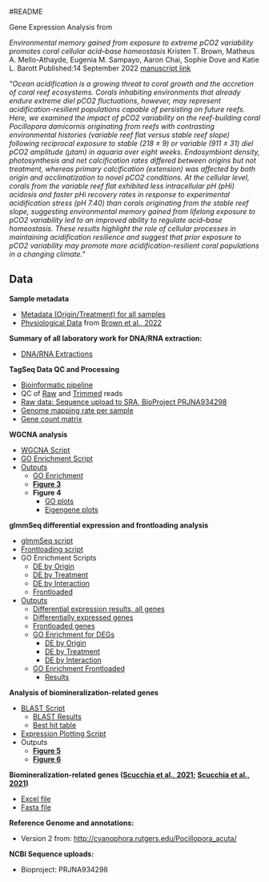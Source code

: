 #README

Gene Expression Analysis from 

_Environmental memory gained from exposure to extreme pCO2 variability promotes coral cellular acid–base homeostasis_
Kristen T. Brown, Matheus A. Mello-Athayde, Eugenia M. Sampayo, Aaron Chai, Sophie Dove and Katie L. Barott
Published:14 September 2022 [manuscript link](https://doi.org/10.1098/rspb.2022.0941)

_"Ocean acidification is a growing threat to coral growth and the accretion of coral reef ecosystems. Corals inhabiting environments that already endure extreme diel pCO2 fluctuations, however, may represent acidification-resilient populations capable of persisting on future reefs. Here, we examined the impact of pCO2 variability on the reef-building coral Pocillopora damicornis originating from reefs with contrasting environmental histories (variable reef flat versus stable reef slope) following reciprocal exposure to stable (218 ± 9) or variable (911 ± 31) diel pCO2 amplitude (μtam) in aquaria over eight weeks. Endosymbiont density, photosynthesis and net calcification rates differed between origins but not treatment, whereas primary calcification (extension) was affected by both origin and acclimatization to novel pCO2 conditions. At the cellular level, corals from the variable reef flat exhibited less intracellular pH (pHi) acidosis and faster pHi recovery rates in response to experimental acidification stress (pH 7.40) than corals originating from the stable reef slope, suggesting environmental memory gained from lifelong exposure to pCO2 variability led to an improved ability to regulate acid–base homeostasis. These results highlight the role of cellular processes in maintaining acidification resilience and suggest that prior exposure to pCO2 variability may promote more acidification-resilient coral populations in a changing climate."_

## Data

**Sample metadata**
- [Metadata (Origin/Treatment) for all samples](https://github.com/imkristenbrown/Heron-Pdam-gene-expression/blob/master/TagSeq_Submission/RNA%20Submission%20Sample%20List%20metadata.csv)
- [Physiological Data](https://github.com/imkristenbrown/Heron-Pdam-gene-expression/blob/master/BioInf/data/Heron%20pHi%20coral%20physiology%20and%20respirometry%20R_reduced.csv) from [Brown et al., 2022](https://royalsocietypublishing.org/doi/10.1098/rspb.2022.0941)

**Summary of all laboratory work for DNA/RNA extraction:**
- [DNA/RNA Extractions](https://github.com/imkristenbrown/Heron-Pdam-gene-expression/blob/master/Project-Summary-Barott-and-Brown-Pdam-RNA-DNA-Extractions.md)

**TagSeq Data QC and Processing**
- [Bioinformatic pipeline](https://github.com/imkristenbrown/Heron-Pdam-gene-expression/blob/master/BioInf/Heron-Pdam-gene-expression.md)   
- QC of [Raw](https://github.com/imkristenbrown/Heron-Pdam-gene-expression/tree/master/BioInf/data/raw_qc) and [Trimmed](https://github.com/imkristenbrown/Heron-Pdam-gene-expression/tree/master/BioInf/data/trimmed_qc) reads
- [Raw data: Sequence upload to SRA, BioProject PRJNA934298](https://www.ncbi.nlm.nih.gov/sra/PRJNA934298)
- [Genome mapping rate per sample](https://github.com/imkristenbrown/Heron-Pdam-gene-expression/blob/master/BioInf/TagSeq_Output/mapped_reads_counts_Pacuta.txt)
- [Gene count matrix](https://github.com/imkristenbrown/Heron-Pdam-gene-expression/blob/master/BioInf/TagSeq_Output/HeronPdam_gene_count_matrix.csv)

**WGCNA analysis**
- [WGCNA Script](https://github.com/imkristenbrown/Heron-Pdam-gene-expression/blob/master/BioInf/scripts/WGCNA/WGCNA.Rmd)
- [GO Enrichment Script](https://github.com/imkristenbrown/Heron-Pdam-gene-expression/blob/master/BioInf/scripts/WGCNA/GO%20analysis.Rmd)
- [Outputs](https://github.com/imkristenbrown/Heron-Pdam-gene-expression/tree/master/BioInf/output/WGCNA)
  - [GO Enrichment](https://github.com/imkristenbrown/Heron-Pdam-gene-expression/tree/master/BioInf/output/WGCNA/GO_analysis)
  - [**Figure 3**](https://github.com/imkristenbrown/Heron-Pdam-gene-expression/blob/master/BioInf/output/WGCNA/Both_with%20phys%20and%20pHi_heatmap_new_row_clust.pdf)
  - **Figure 4**
    - [GO plots](https://github.com/imkristenbrown/Heron-Pdam-gene-expression/tree/master/BioInf/output/WGCNA/GO_analysis/Parent_by_mod)
    - [Eigengene plots](https://github.com/imkristenbrown/Heron-Pdam-gene-expression/tree/master/BioInf/output/WGCNA/eigengene_plots)

**glmmSeq differential expression and frontloading analysis**
- [glmmSeq script](https://github.com/imkristenbrown/Heron-Pdam-gene-expression/blob/master/BioInf/scripts/glmmSeq/analysis/glmmSeq.Rmd)
- [Frontloading script](https://github.com/imkristenbrown/Heron-Pdam-gene-expression/blob/master/BioInf/scripts/glmmSeq/analysis/Frontloading.Rmd)
- GO Enrichment Scripts
  - [DE by Origin](https://github.com/imkristenbrown/Heron-Pdam-gene-expression/blob/master/BioInf/scripts/glmmSeq/analysis/DEG_Enrich.Rmd)
  - [DE by Treatment](https://github.com/imkristenbrown/Heron-Pdam-gene-expression/blob/master/BioInf/scripts/glmmSeq/analysis/DEG_Trt_Enrich.Rmd)
  - [DE by Interaction](https://github.com/imkristenbrown/Heron-Pdam-gene-expression/blob/master/BioInf/scripts/glmmSeq/analysis/DEG_Int_Enrich.Rmd)
  - [Frontloaded](https://github.com/imkristenbrown/Heron-Pdam-gene-expression/blob/master/BioInf/scripts/glmmSeq/analysis/Frontloaded_Enrich.Rmd)
- [Outputs](https://github.com/imkristenbrown/Heron-Pdam-gene-expression/tree/master/BioInf/output/glmmseq)
  - [Differential expression results, all genes](https://github.com/imkristenbrown/Heron-Pdam-gene-expression/blob/master/BioInf/output/glmmseq/signif_genes.csv)
  - [Differentially expressed genes](https://github.com/imkristenbrown/Heron-Pdam-gene-expression/tree/master/BioInf/output/glmmseq/DEGs)
  - [Frontloaded genes](https://github.com/imkristenbrown/Heron-Pdam-gene-expression/blob/master/BioInf/output/glmmseq/frontloaded_genes.csv)
  - [GO Enrichment for DEGs](https://github.com/imkristenbrown/Heron-Pdam-gene-expression/tree/master/BioInf/output/glmmseq/GOSeq)
    - [DE by Origin](https://github.com/imkristenbrown/Heron-Pdam-gene-expression/blob/master/BioInf/output/glmmseq/GOSeq/GOseq_DEG_Origin.csv)
    - [DE by Treatment](https://github.com/imkristenbrown/Heron-Pdam-gene-expression/blob/master/BioInf/output/glmmseq/GOSeq/Treatment/GOseq_DEG_Treatment.csv)
    - [DE by Interaction](https://github.com/imkristenbrown/Heron-Pdam-gene-expression/blob/master/BioInf/output/glmmseq/GOSeq/Interaction/GOseq_DEG_Interaction.csv)
  - [GO Enrichment Frontloaded](https://github.com/imkristenbrown/Heron-Pdam-gene-expression/tree/master/BioInf/output/glmmseq/Frontloaded_GOSeq)
    - [Results](https://github.com/imkristenbrown/Heron-Pdam-gene-expression/blob/master/BioInf/output/glmmseq/Frontloaded_GOSeq/GOseq_Frontloaded.csv)

**Analysis of biomineralization-related genes**
- [BLAST Script](https://github.com/imkristenbrown/Heron-Pdam-gene-expression/blob/master/BioInf/scripts/glmmSeq/analysis/Biomineralization_Toolkit_Analysis.Rmd)
  - [BLAST Results](https://github.com/imkristenbrown/Heron-Pdam-gene-expression/blob/master/BioInf/output/Biomineralization_blast_results.txt)
  - [Best hit table](https://github.com/imkristenbrown/Heron-Pdam-gene-expression/blob/master/BioInf/output/Biomin_blast_Pocillopora_acuta_best_hit.csv)
- [Expression Plotting Script](https://github.com/imkristenbrown/Heron-Pdam-gene-expression/blob/master/BioInf/scripts/WGCNA/Biomineralization-toolkit-expression.Rmd)
- Outputs
  - [**Figure 5**](https://github.com/imkristenbrown/Heron-Pdam-gene-expression/tree/master/BioInf/output/glmmseq/frontloaded_figures)
  - [**Figure 6**](https://github.com/imkristenbrown/Heron-Pdam-gene-expression/blob/master/BioInf/output/WGCNA/biomin/biomin_Brown_Red_nonMod_compare_figs.pdf)

**Biomineralization-related genes ([Scucchia et al., 2021](https://doi.org/10.1111/gcb.15812); [Scucchia et al., 2021](https://doi.org/10.1098/rspb.2021.0328))**
- [Excel file](https://github.com/imkristenbrown/Heron-Pdam-gene-expression/blob/master/BioInf/data/Biomineralization_Toolkit_FScucchia/Biomineralization_Toolkit_FScucchia.xlsx)
- [Fasta file](https://github.com/imkristenbrown/Heron-Pdam-gene-expression/blob/master/BioInf/data/Biomineralization_Toolkit_FScucchia/Biomineralization_Toolkit_FScucchia.fasta)

**Reference Genome and annotations:**   
- Version 2 from: http://cyanophora.rutgers.edu/Pocillopora_acuta/

**NCBI Sequence uploads:**
- Bioproject: PRJNA934298  